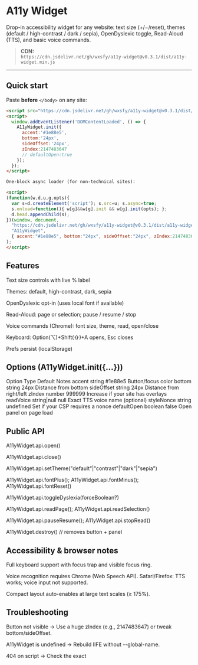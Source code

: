 # A11y Widget

Drop-in accessibility widget for any website: text size (+/−/reset), themes (default / high-contrast / dark / sepia), OpenDyslexic toggle, Read-Aloud (TTS), and basic voice commands.

> **CDN:**  
> `https://cdn.jsdelivr.net/gh/wxsfy/a11y-widget@v0.3.1/dist/a11y-widget.min.js`

---

## Quick start

Paste **before** `</body>` on any site:

```html
<script src="https://cdn.jsdelivr.net/gh/wxsfy/a11y-widget@v0.3.1/dist/a11y-widget.min.js" defer></script>
<script>
  window.addEventListener('DOMContentLoaded', () => {
    A11yWidget.init({
      accent:'#1e88e5',
      bottom:'24px',
      sideOffset:'24px',
      zIndex:2147483647
      // defaultOpen:true
    });
  });
</script>

One-block async loader (for non-technical sites):

<script>
(function(w,d,u,g,opts){
  var s=d.createElement('script'); s.src=u; s.async=true;
  s.onload=function(){ w[g]&&w[g].init && w[g].init(opts); };
  d.head.appendChild(s);
})(window, document,
  "https://cdn.jsdelivr.net/gh/wxsfy/a11y-widget@v0.3.1/dist/a11y-widget.min.js",
  "A11yWidget",
  { accent:"#1e88e5", bottom:"24px", sideOffset:"24px", zIndex:2147483647 }
);
</script>
```

## Features

Text size controls with live % label

Themes: default, high-contrast, dark, sepia

OpenDyslexic opt-in (uses local font if available)

Read-Aloud: page or selection; pause / resume / stop

Voice commands (Chrome): font size, theme, read, open/close

Keyboard: Option(⌥)+Shift(⇧)+A opens, Esc closes

Prefs persist (localStorage)

## Options (A11yWidget.init({...}))
Option	Type	Default	Notes
accent	string	#1e88e5	Button/focus color
bottom	string	24px	Distance from bottom
sideOffset	string	24px	Distance from right/left
zIndex	number	999999	Increase if your site has overlays
readVoice	string|null	null	Exact TTS voice name (optional)
styleNonce	string	undefined	Set if your CSP requires a nonce
defaultOpen	boolean	false	Open panel on page load
## Public API
A11yWidget.api.open()

A11yWidget.api.close()

A11yWidget.api.setTheme("default"|"contrast"|"dark"|"sepia")

A11yWidget.api.fontPlus(); A11yWidget.api.fontMinus(); A11yWidget.api.fontReset()

A11yWidget.api.toggleDyslexia(forceBoolean?)

A11yWidget.api.readPage(); A11yWidget.api.readSelection()

A11yWidget.api.pauseResume(); A11yWidget.api.stopRead()

A11yWidget.destroy() // removes button + panel

## Accessibility & browser notes

Full keyboard support with focus trap and visible focus ring.

Voice recognition requires Chrome (Web Speech API). Safari/Firefox: TTS works; voice input not supported.

Compact layout auto-enables at large text scales (≥ 175%).

## Troubleshooting

Button not visible → Use a huge zIndex (e.g., 2147483647) or tweak bottom/sideOffset.

A11yWidget is undefined → Rebuild IIFE without --global-name.

404 on script → Check the exact <script src> URL/path.

CSP blocks style → Pass a nonce: A11yWidget.init({ styleNonce: "<nonce>" }).

Voice not working in Safari → Expected; use Chrome to test voice.

Local demo (dev)
npm install
npm run build
npm run serve
# open http://localhost:5173/demo.html

## Versioning & CDN

Tag each release so the CDN URL is stable:

git tag v0.3.2
git push origin v0.3.2
# then use @v0.3.2 in the CDN URL

## License

Commercial use by permission. © 2025 Yusuf Wasfy. All rights reserved.
